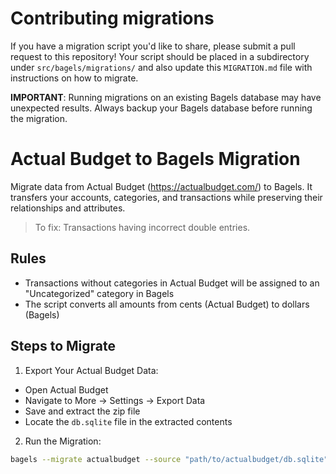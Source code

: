 # Contributing migrations

If you have a migration script you'd like to share, please submit a pull request to this repository! Your script should be placed in a subdirectory under `src/bagels/migrations/` and also update this `MIGRATION.md` file with instructions on how to migrate.

**IMPORTANT**: Running migrations on an existing Bagels database may have unexpected results. Always backup your Bagels database before running the migration.

# Actual Budget to Bagels Migration

Migrate data from Actual Budget (https://actualbudget.com/) to Bagels. It transfers your accounts, categories, and transactions while preserving their relationships and attributes.

> To fix: Transactions having incorrect double entries.

## Rules

- Transactions without categories in Actual Budget will be assigned to an "Uncategorized" category in Bagels
- The script converts all amounts from cents (Actual Budget) to dollars (Bagels)

## Steps to Migrate

1. Export Your Actual Budget Data:

- Open Actual Budget
- Navigate to More → Settings → Export Data
- Save and extract the zip file
- Locate the `db.sqlite` file in the extracted contents

2. Run the Migration:

```bash
bagels --migrate actualbudget --source "path/to/actualbudget/db.sqlite"
```
